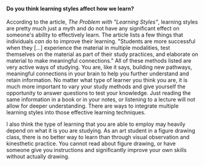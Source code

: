 #### Do you think learning styles affect how we learn?

According to the article, _The Problem with "Learning Styles"_, learning styles are pretty much just a myth and do not have any significant effect on someone's ability to effectively learn. The article lists a few things that individuals _can_ do to improve their learning. "Students are more successful when they [...] experience the material in multiple modalities, test themselves on the material as part of their study practices, and elaborate on material to make meaningful connections." All of these methods listed are very active ways of studying. You are, like it says, building new pathways, meaningful connections in your brain to help you further understand and retain information.  No matter what type of learner you think you are, it is much more important to vary your study methods and give yourself the opportunity to answer questions to test your knowledge. Just reading the same information in a book or in your notes, or listening to a lecture will not allow for deeper understanding. There are ways to integrate multiple learning styles into those effective learning techniques.

I also think the type of learning that you are able to employ may heavily depend on what it is you are studying. As an art student in a figure drawing class, there is no better way to learn than through visual observation and kinesthetic practice. You cannot read about figure drawing, or have someone give you instructions and significantly improve your own skills without actually drawing. 